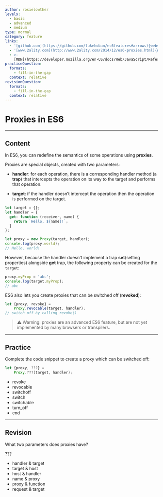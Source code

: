 ```yaml
---
author: rosielowther
levels:
  - basic
  - advanced
  - medium
type: normal
category: feature
links:
  - '[github.com](https://github.com/lukehoban/es6features#arrows){website}'
  - '[www.2ality.com](http://www.2ality.com/2014/12/es6-proxies.html){website}'
  - >-
    [MDN](https://developer.mozilla.org/en-US/docs/Web/JavaScript/Reference/Global_Objects/Proxy){website}
practiceQuestion:
  formats:
    - fill-in-the-gap
  context: relative
revisionQuestion:
  formats:
    - fill-in-the-gap
  context: relative
---
```


# Proxies in ES6


---

## Content

In ES6, you can redefine the semantics of some operations using **proxies**. 

Proxies are special objects, created with two parameters:

- **handler**: for each operation, there is a corresponding handler method (a **trap**) that intercepts the operation on its way to the target and performs that operation. 

- **target**: if the handler doesn’t intercept the operation then the operation is performed on the target.

```javascript
let target = {};
let handler = {
  get: function (receiver, name) {
    return `Hello, ${name}!`;
  }
};

let proxy = new Proxy(target, handler);
console.log(proxy.world);
// Hello, world!
```

However, because the handler doesn't implement a trap **set**(setting properties) alongside **get** trap, the following property can be created for the `target`:
```javascript
proxy.myProp = 'abc';
console.log(target.myProp);
// abc
```

ES6 also lets you create proxies that can be switched off (**revoked**):
```javascript
let {proxy, revoke} =
    Proxy.revocable(target, handler);
// switch off by calling revoke()
```

> ⚠️ Warning: proxies are an advanced ES6 feature, but are not yet implemented by many browsers or transpilers.

---

## Practice

Complete the code snippet to create a proxy which can be switched off:
```javascript
let {proxy, ???} = 
    Proxy.???(target, handler);
```

- revoke
- revocable
- switchoff
- switch
- switchable
- turn_off
- end


---

## Revision

What two parameters does proxies have?

???

- handler & target
- target & host
- host & handler
- name & proxy
- proxy & function
- request & target
 
